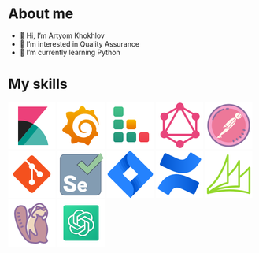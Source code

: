 # About me
- 👋 Hi, I’m Artyom Khokhlov
- 👀 I’m interested in Quality Assurance
- 🌱 I’m currently learning Python

# My skills


[![Kibana](/icons/kibana.svg)](https://www.elastic.co/kibana)
[![Grafana](/icons/grafana.svg)](https://grafana.com)
[![Testrail](/icons/testrail.svg)](https://www.testrail.com)
[![GraphQL](/icons/graphql.svg)](https://graphql.org/)
[![Postman](/icons/postman.svg)](https://www.postman.com/)
[![Git](/icons/git.svg)](https://git-scm.com/)
[![Selenium](/icons/selenium.svg)](https://www.selenium.dev/)
[![Jira](/icons/jira.svg)](https://www.atlassian.com/software/jira)
[![Confluence](/icons/confluence.svg)](https://www.atlassian.com/software/confluence)
[![MScrm](/icons/mscrm.svg)](https://www.microsoft.com/pl-pl/dynamics-365)
[![DBeaver](/icons/dbeaver.svg)](https://dbeaver.io/)
[![ChatGPT](/icons/chatgpt.svg)](https://chat.openai.com/)

<!---
ArtyomKhokhlov/ArtyomKhokhlov is a ✨ special ✨ repository because its `README.md` (this file) appears on your GitHub profile.
You can click the Preview link to take a look at your changes.
--->
